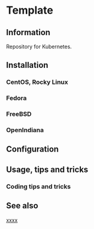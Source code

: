# Template

## Information

Repository for Kubernetes.

## Installation

### CentOS, Rocky Linux

### Fedora

### FreeBSD

### OpenIndiana

## Configuration

## Usage, tips and tricks

### Coding tips and tricks

## See also

[xxxx](https://goharbor.io/)
